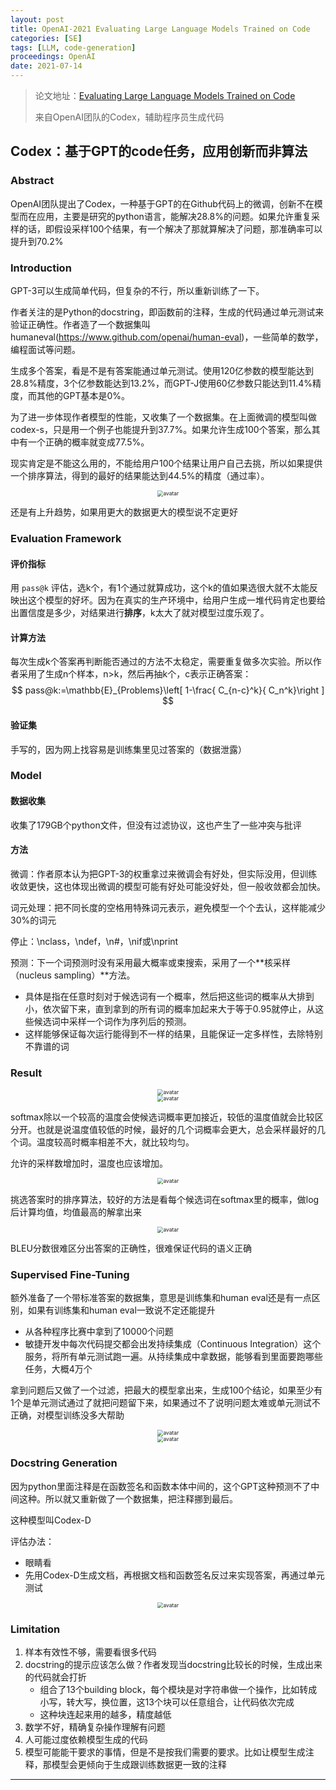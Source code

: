 ```yaml
---
layout: post
title: OpenAI-2021 Evaluating Large Language Models Trained on Code
categories: [SE]
tags: [LLM, code-generation]
proceedings: OpenAI
date: 2021-07-14
---
```


> 论文地址：[Evaluating Large Language Models Trained on Code](https://arxiv.org/abs/2107.03374)
>
> 来自OpenAI团队的Codex，辅助程序员生成代码

## Codex：基于GPT的code任务，应用创新而非算法

### Abstract

OpenAI团队提出了Codex，一种基于GPT的在Github代码上的微调，创新不在模型而在应用，主要是研究的python语言，能解决28.8%的问题。如果允许重复采样的话，即假设采样100个结果，有一个解决了那就算解决了问题，那准确率可以提升到70.2%

### Introduction

GPT-3可以生成简单代码，但复杂的不行，所以重新训练了一下。

作者关注的是Python的docstring，即函数前的注释，生成的代码通过单元测试来验证正确性。作者造了一个数据集叫humaneval(https://www.github.com/openai/human-eval)，一些简单的数学，编程面试等问题。

生成多个答案，看是不是有答案能通过单元测试。使用120亿参数的模型能达到28.8%精度，3个亿参数能达到13.2%，而GPT-J使用60亿参数只能达到11.4%精度，而其他的GPT基本是0%。

为了进一步体现作者模型的性能，又收集了一个数据集。在上面微调的模型叫做codex-s，只是用一个例子也能提升到37.7%。如果允许生成100个答案，那么其中有一个正确的概率就变成77.5%。

现实肯定是不能这么用的，不能给用户100个结果让用户自己去挑，所以如果提供一个排序算法，得到的最好的结果能达到44.5%的精度（通过率）。

<div align="center"><img src="https://blog-img-1259433191.cos.ap-shanghai.myqcloud.com/codex/codex-img1.png" alt="avatar" style="zoom:60%;" /></div>

还是有上升趋势，如果用更大的数据更大的模型说不定更好

### Evaluation Framework

#### 评价指标

用 `pass@k` 评估，选k个，有1个通过就算成功，这个k的值如果选很大就不太能反映出这个模型的好坏。因为在真实的生产环境中，给用户生成一堆代码肯定也要给出置信度是多少，对结果进行**排序**，k太大了就对模型过度乐观了。

#### 计算方法

每次生成k个答案再判断能否通过的方法不太稳定，需要重复做多次实验。所以作者采用了生成n个样本，n>k，然后再抽k个，c表示正确答案：
$$
pass@k:=\mathbb{E}_{Problems}\left[ 1-\frac{ C_{n-c}^k}{ C_n^k}\right ]
$$

#### 验证集

手写的，因为网上找容易是训练集里见过答案的（数据泄露）

### Model

#### 数据收集

收集了179GB个python文件，但没有过滤协议，这也产生了一些冲突与批评

#### 方法

微调：作者原本认为把GPT-3的权重拿过来微调会有好处，但实际没用，但训练收敛更快，这也体现出微调的模型可能有好处可能没好处，但一般收敛都会加快。

词元处理：把不同长度的空格用特殊词元表示，避免模型一个个去认，这样能减少30%的词元

停止：\nclass，\ndef，\n#，\nif或\nprint

预测：下一个词预测时没有采用最大概率或束搜索，采用了一个**核采样（nucleus sampling）**方法。

- 具体是指在任意时刻对于候选词有一个概率，然后把这些词的概率从大排到小，依次留下来，直到拿到的所有词的概率加起来大于等于0.95就停止，从这些候选词中采样一个词作为序列后的预测。
- 这样能够保证每次运行能得到不一样的结果，且能保证一定多样性，去除特别不靠谱的词

### Result

<div align="center"><img src="https://blog-img-1259433191.cos.ap-shanghai.myqcloud.com/codex/codex-img2.png" alt="avatar" style="zoom:60%;" /></div>

<div align="center"><img src="https://blog-img-1259433191.cos.ap-shanghai.myqcloud.com/codex/codex-img3.png" alt="avatar" style="zoom:60%;" /></div>

softmax除以一个较高的温度会使候选词概率更加接近，较低的温度值就会比较区分开。也就是说温度值较低的时候，最好的几个词概率会更大，总会采样最好的几个词。温度较高时概率相差不大，就比较均匀。

允许的采样数增加时，温度也应该增加。

<div align="center"><img src="https://blog-img-1259433191.cos.ap-shanghai.myqcloud.com/codex/codex-img4.png" alt="avatar" style="zoom:60%;" /></div>

挑选答案时的排序算法，较好的方法是看每个候选词在softmax里的概率，做log后计算均值，均值最高的解拿出来

<div align="center"><img src="https://blog-img-1259433191.cos.ap-shanghai.myqcloud.com/codex/codex-img5.png" alt="avatar" style="zoom:60%;" /></div>

BLEU分数很难区分出答案的正确性，很难保证代码的语义正确

### Supervised Fine-Tuning

额外准备了一个带标准答案的数据集，意思是训练集和human eval还是有一点区别，如果有训练集和human eval一致说不定还能提升

- 从各种程序比赛中拿到了10000个问题
- 敏捷开发中每次代码提交都会出发持续集成（Continuous Integration）这个服务，将所有单元测试跑一遍。从持续集成中拿数据，能够看到里面要跑哪些任务，大概4万个

拿到问题后又做了一个过滤，把最大的模型拿出来，生成100个结论，如果至少有1个是单元测试通过了就把问题留下来，如果通过不了说明问题太难或单元测试不正确，对模型训练没多大帮助

<div align="center"><img src="https://blog-img-1259433191.cos.ap-shanghai.myqcloud.com/codex/codex-img6.png" alt="avatar" style="zoom:60%;" /></div>

<div align="center"><img src="https://blog-img-1259433191.cos.ap-shanghai.myqcloud.com/codex/codex-img7.png" alt="avatar" style="zoom:60%;" /></div>

### Docstring Generation

因为python里面注释是在函数签名和函数本体中间的，这个GPT这种预测不了中间这种。所以就又重新做了一个数据集，把注释挪到最后。

这种模型叫Codex-D

评估办法：

- 眼睛看
- 先用Codex-D生成文档，再根据文档和函数签名反过来实现答案，再通过单元测试

<div align="center"><img src="https://blog-img-1259433191.cos.ap-shanghai.myqcloud.com/codex/codex-img8.png" alt="avatar" style="zoom:60%;" /></div>

### Limitation

1. 样本有效性不够，需要看很多代码
2. docstring的提示应该怎么做？作者发现当docstring比较长的时候，生成出来的代码就会打折
   - 组合了13个building block，每个模块是对字符串做一个操作，比如转成小写，转大写，换位置，这13个块可以任意组合，让代码依次完成
   - 这种块连起来用的越多，精度越低
3. 数学不好，精确复杂操作理解有问题
4. 人可能过度依赖模型生成的代码
5. 模型可能能干要求的事情，但是不是按我们需要的要求。比如让模型生成注释，那模型会更倾向于生成跟训练数据更一致的注释

<HR align=left color=#987cb9 SIZE=1>
